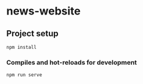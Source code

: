 # news-website

## Project setup
```
npm install
```

### Compiles and hot-reloads for development
```
npm run serve
```


